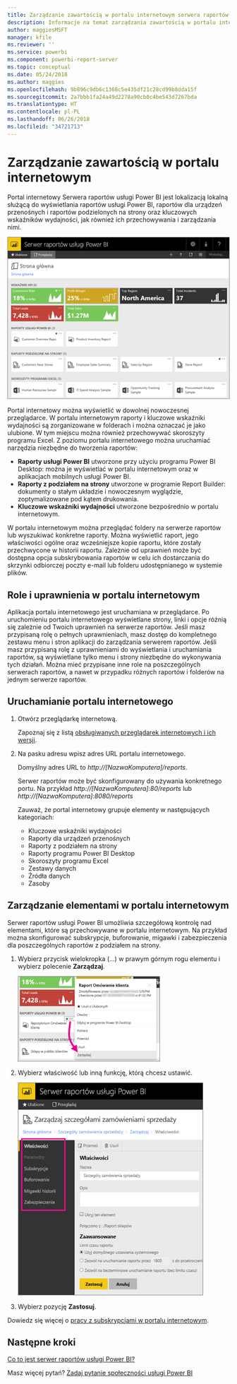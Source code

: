 ```yaml
---
title: Zarządzanie zawartością w portalu internetowym serwera raportów usługi Power BI
description: Informacje na temat zarządzania zawartością w portalu internetowym serwera raportów usługi Power BI.
author: maggiesMSFT
manager: kfile
ms.reviewer: ''
ms.service: powerbi
ms.component: powerbi-report-server
ms.topic: conceptual
ms.date: 05/24/2018
ms.author: maggies
ms.openlocfilehash: 9b896c9db6c1368c5e435df21c28cd99b8dda15f
ms.sourcegitcommit: 2a7bbb1fa24a49d2278a90cb0c4be543d7267bda
ms.translationtype: HT
ms.contentlocale: pl-PL
ms.lasthandoff: 06/26/2018
ms.locfileid: "34721713"
---
```

# <a name="manage-content-in-the-web-portal"></a>Zarządzanie zawartością w portalu internetowym 
Portal internetowy Serwera raportów usługi Power BI jest lokalizacją lokalną służącą do wyświetlania raportów usługi Power BI, raportów dla urządzeń przenośnych i raportów podzielonych na strony oraz kluczowych wskaźników wydajności, jak również ich przechowywania i zarządzania nimi.

![Portal internetowy serwera raportów](media/getting-around/report-server-web-portal.png)

Portal internetowy można wyświetlić w dowolnej nowoczesnej przeglądarce. W portalu internetowym raporty i kluczowe wskaźniki wydajności są zorganizowane w folderach i można oznaczać je jako ulubione. W tym miejscu można również przechowywać skoroszyty programu Excel. Z poziomu portalu internetowego można uruchamiać narzędzia niezbędne do tworzenia raportów:

* **Raporty usługi Power BI** utworzone przy użyciu programu Power BI Desktop: można je wyświetlać w portalu internetowym oraz w aplikacjach mobilnych usługi Power BI.
* **Raporty z podziałem na strony** utworzone w programie Report Builder: dokumenty o stałym układzie i nowoczesnym wyglądzie, zoptymalizowane pod kątem drukowania.
* **Kluczowe wskaźniki wydajności** utworzone bezpośrednio w portalu internetowym.

W portalu internetowym można przeglądać foldery na serwerze raportów lub wyszukiwać konkretne raporty. Można wyświetlić raport, jego właściwości ogólne oraz wcześniejsze kopie raportu, które zostały przechwycone w historii raportu. Zależnie od uprawnień może być dostępna opcja subskrybowania raportów w celu ich dostarczania do skrzynki odbiorczej poczty e-mail lub folderu udostępnianego w systemie plików.

## <a name="web-portal-roles-and-permissions"></a>Role i uprawnienia w portalu internetowym
Aplikacja portalu internetowego jest uruchamiana w przeglądarce. Po uruchomieniu portalu internetowego wyświetlane strony, linki i opcje różnią się zależnie od Twoich uprawnień na serwerze raportów. Jeśli masz przypisaną rolę o pełnych uprawnieniach, masz dostęp do kompletnego zestawu menu i stron aplikacji do zarządzania serwerem raportów. Jeśli masz przypisaną rolę z uprawnieniami do wyświetlania i uruchamiania raportów, są wyświetlane tylko menu i strony niezbędne do wykonywania tych działań. Można mieć przypisane inne role na poszczególnych serwerach raportów, a nawet w przypadku różnych raportów i folderów na jednym serwerze raportów.

## <a name="start-the-web-portal"></a>Uruchamianie portalu internetowego
1. Otwórz przeglądarkę internetową.
   
    Zapoznaj się z listą [obsługiwanych przeglądarek internetowych i ich wersji](browser-support.md).
2. Na pasku adresu wpisz adres URL portalu internetowego.
   
    Domyślny adres URL to *http://[NazwaKomputera]/reports*.
   
    Serwer raportów może być skonfigurowany do używania konkretnego portu. Na przykład *http://[NazwaKomputera]:80/reports* lub *http://[NazwaKomputera]:8080/reports*
   
    Zauważ, że portal internetowy grupuje elementy w następujących kategoriach:
   
   * Kluczowe wskaźniki wydajności
   * Raporty dla urządzeń przenośnych
   * Raporty z podziałem na strony
   * Raporty programu Power BI Desktop
   * Skoroszyty programu Excel
   * Zestawy danych
   * Źródła danych
   * Zasoby

## <a name="manage-items-in-the-web-portal"></a>Zarządzanie elementami w portalu internetowym
Serwer raportów usługi Power BI umożliwia szczegółową kontrolę nad elementami, które są przechowywane w portalu internetowym. Na przykład można skonfigurować subskrypcje, buforowanie, migawki i zabezpieczenia dla poszczególnych raportów z podziałem na strony.

1. Wybierz przycisk wielokropka (...) w prawym górnym rogu elementu i wybierz polecenie **Zarządzaj**.
   
    ![Wybieranie polecenia Zarządzaj](media/getting-around/report-server-web-portal-manage-ellipsis.png)
2. Wybierz właściwość lub inną funkcję, którą chcesz ustawić.
   
    ![Wybieranie właściwości](media/getting-around/report-server-web-portal-manage-properties.png)
3. Wybierz pozycję **Zastosuj**.

Dowiedz się więcej o [pracy z subskrypcjami w portalu internetowym](https://docs.microsoft.com/sql/reporting-services/working-with-subscriptions-web-portal).

## <a name="next-steps"></a>Następne kroki
[Co to jest serwer raportów usługi Power BI?](get-started.md)

Masz więcej pytań? [Zadaj pytanie społeczności usługi Power BI](https://community.powerbi.com/)

